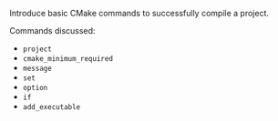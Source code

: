 Introduce basic CMake commands to successfully compile a project.

Commands discussed:
- `project`
- `cmake_minimum_required`
- `message`
- `set`
- `option`
- `if`
- `add_executable`
